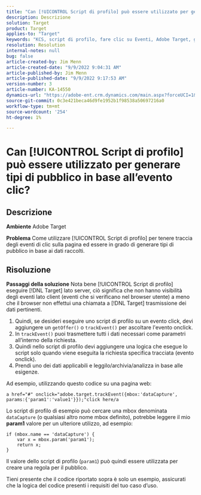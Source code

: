 ```yaml
---
title: "Can [!UICONTROL Script di profilo] può essere utilizzato per generare tipi di pubblico in base all’evento clic?"
description: Descrizione
solution: Target
product: Target
applies-to: "Target"
keywords: "KCS, script di profilo, fare clic su Eventi, Adobe Target, generare tipi di pubblico, onclick"
resolution: Resolution
internal-notes: null
bug: false
article-created-by: Jim Menn
article-created-date: "9/9/2022 9:04:31 AM"
article-published-by: Jim Menn
article-published-date: "9/9/2022 9:17:53 AM"
version-number: 3
article-number: KA-14550
dynamics-url: "https://adobe-ent.crm.dynamics.com/main.aspx?forceUCI=1&pagetype=entityrecord&etn=knowledgearticle&id=c324ea64-1e30-ed11-9db1-0022480866ad"
source-git-commit: 0c3e421beca46d9fe1952b1f98538a50697216a0
workflow-type: tm+mt
source-wordcount: '254'
ht-degree: 1%

---
```


# Can [!UICONTROL Script di profilo] può essere utilizzato per generare tipi di pubblico in base all’evento clic?

## Descrizione


<b>Ambiente</b>
Adobe Target

<b>Problema</b>
Come utilizzare [!UICONTROL Script di profilo] per tenere traccia degli eventi di clic sulla pagina ed essere in grado di generare tipi di pubblico in base ai dati raccolti.


## Risoluzione


<b>Passaggi della soluzione</b>
Nota bene [!UICONTROL Script di profilo] eseguire [!DNL Target] lato server, ciò significa che non hanno visibilità degli eventi lato client (eventi che si verificano nel browser utente) a meno che il browser non effettui una chiamata a [!DNL Target] trasmissione dei dati pertinenti.

1. Quindi, se desideri eseguire uno script di profilo su un evento click, devi aggiungere un `getOffer()` o `trackEvent()` per ascoltare l&#39;evento onclick.
2. In `trackEvent()` puoi trasmettere tutti i dati necessari come parametri all’interno della richiesta.
3. Quindi nello script di profilo devi aggiungere una logica che esegue lo script solo quando viene eseguita la richiesta specifica tracciata (evento onclick).
4. Prendi uno dei dati applicabili e leggilo/archivia/analizza in base alle esigenze.


Ad esempio, utilizzando questo codice su una pagina web:

`a href="#" onclick="adobe.target.trackEvent({mbox:'dataCapture', params:{'param1':'value1'}});"click here/a`

Lo script di profilo di esempio può cercare una mbox denominata `dataCapture` (o qualsiasi altro nome mbox definito), potrebbe leggere il mio <b>param1</b> valore per un ulteriore utilizzo, ad esempio:


```
if (mbox.name == 'dataCapture') {
    var x = mbox.param('param1'); 
    return x; 
}
```

Il valore dello script di profilo (`param1`) può quindi essere utilizzata per creare una regola per il pubblico.

Tieni presente che il codice riportato sopra è solo un esempio, assicurati che la logica del codice presenti i requisiti del tuo caso d’uso.
